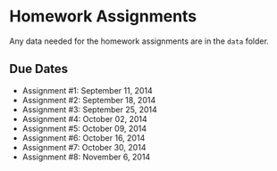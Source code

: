 Homework Assignments
=========

Any data needed for the homework assignments are in the `data` folder.

Due Dates
-------

- Assignment #1: September 11, 2014
- Assignment #2: September 18, 2014
- Assignment #3: September 25, 2014
- Assignment #4: October 02, 2014
- Assignment #5: October 09, 2014
- Assignment #6: October 16, 2014
- Assignment #7: October 30, 2014
- Assignment #8: November 6, 2014
